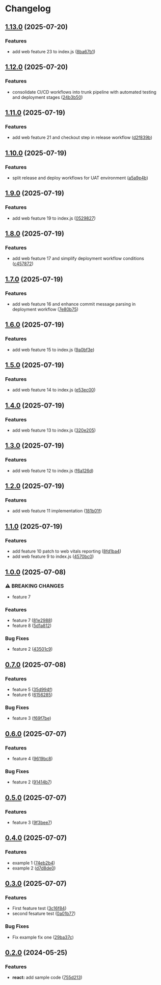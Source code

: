 # Changelog

## [1.13.0](https://github.com/mevans7777/release-please/compare/web-v1.12.0...web-v1.13.0) (2025-07-20)


### Features

* add web feature 23 to index.js ([8ba67b1](https://github.com/mevans7777/release-please/commit/8ba67b175d8ac4ac99ac6afc915c590718e1ec83))

## [1.12.0](https://github.com/mevans7777/release-please/compare/web-v1.11.0...web-v1.12.0) (2025-07-20)


### Features

* consolidate CI/CD workflows into trunk pipeline with automated testing and deployment stages ([24b3b50](https://github.com/mevans7777/release-please/commit/24b3b50dd8d36cb7d909a37398c473b5d3808dbd))

## [1.11.0](https://github.com/mevans7777/release-please/compare/web-v1.10.0...web-v1.11.0) (2025-07-19)


### Features

* add web feature 21 and checkout step in release workflow ([d2f839b](https://github.com/mevans7777/release-please/commit/d2f839bee1d28d6422d1579b64db7c5509d1738a))

## [1.10.0](https://github.com/mevans7777/release-please/compare/web-v1.9.0...web-v1.10.0) (2025-07-19)


### Features

* split release and deploy workflows for UAT environment ([a5a9e4b](https://github.com/mevans7777/release-please/commit/a5a9e4b1b0874c0dfb8896497d079f99248c3871))

## [1.9.0](https://github.com/mevans7777/release-please/compare/web-v1.8.0...web-v1.9.0) (2025-07-19)


### Features

* add web feature 19 to index.js ([0529827](https://github.com/mevans7777/release-please/commit/05298270bb421ffc5e3551382de00c389666582f))

## [1.8.0](https://github.com/mevans7777/release-please/compare/web-v1.7.0...web-v1.8.0) (2025-07-19)


### Features

* add web feature 17 and simplify deployment workflow conditions ([c457872](https://github.com/mevans7777/release-please/commit/c4578729bb3b6ca0dc64ca203706a721d5bdc2d2))

## [1.7.0](https://github.com/mevans7777/release-please/compare/web-v1.6.0...web-v1.7.0) (2025-07-19)


### Features

* add web feature 16 and enhance commit message parsing in deployment workflow ([7e80b75](https://github.com/mevans7777/release-please/commit/7e80b755b27d449f358d1fceee110841978ff57a))

## [1.6.0](https://github.com/mevans7777/release-please/compare/web-v1.5.0...web-v1.6.0) (2025-07-19)


### Features

* add web feature 15 to index.js ([9a0bf3e](https://github.com/mevans7777/release-please/commit/9a0bf3ed09bb678a2adb417c7cfd6ffef6ed0181))

## [1.5.0](https://github.com/mevans7777/release-please/compare/web-v1.4.0...web-v1.5.0) (2025-07-19)


### Features

* add web feature 14 to index.js ([e53ec00](https://github.com/mevans7777/release-please/commit/e53ec00359a6dcc48222dbbd01fd1812fec86ebc))

## [1.4.0](https://github.com/mevans7777/release-please/compare/web-v1.3.0...web-v1.4.0) (2025-07-19)


### Features

* add web feature 13 to index.js ([320e205](https://github.com/mevans7777/release-please/commit/320e20503782d8f7773a0ce2e99384c413ef31eb))

## [1.3.0](https://github.com/mevans7777/release-please/compare/web-v1.2.0...web-v1.3.0) (2025-07-19)


### Features

* add web feature 12 to index.js ([f6a126d](https://github.com/mevans7777/release-please/commit/f6a126db1b2a0541d3daaef164c09af8fe2fbb33))

## [1.2.0](https://github.com/mevans7777/release-please/compare/web-v1.1.0...web-v1.2.0) (2025-07-19)


### Features

* add web feature 11 implementation ([181b01f](https://github.com/mevans7777/release-please/commit/181b01fc327912b26c3ba52f28094d63edb1d3be))

## [1.1.0](https://github.com/mevans7777/release-please/compare/web-v1.0.0...web-v1.1.0) (2025-07-19)


### Features

* add feature 10 patch to web vitals reporting ([8fd1ba4](https://github.com/mevans7777/release-please/commit/8fd1ba459b0a555028c200ec9083b6acf8f41614))
* add web feature 9 to index.js ([4570bc0](https://github.com/mevans7777/release-please/commit/4570bc0c0efae8a1356cd55c4c570820f66bc980))

## [1.0.0](https://github.com/mevans7777/release-please/compare/web-v0.7.0...web-v1.0.0) (2025-07-08)


### ⚠ BREAKING CHANGES

* feature 7

### Features

* feature 7 ([81e2988](https://github.com/mevans7777/release-please/commit/81e2988532a953df2666388887e8dba3e6e5a140))
* feature 8 ([5d1a812](https://github.com/mevans7777/release-please/commit/5d1a8120dd0664e426f13ff178614a6d8f0ac4ac))


### Bug Fixes

* feature 2 ([43501c9](https://github.com/mevans7777/release-please/commit/43501c9328655d5c2955f7c278cee3e05a65c73d))

## [0.7.0](https://github.com/mevans7777/release-please/compare/web-v0.6.0...web-v0.7.0) (2025-07-08)


### Features

* feature 5 ([35d994f](https://github.com/mevans7777/release-please/commit/35d994fadadbd01ca6f44fe23e93bbc3c6d331c8))
* feature 6 ([6156285](https://github.com/mevans7777/release-please/commit/6156285b4300fe74781bbe2ff019d6c22b2c4b4d))


### Bug Fixes

* feature 3 ([f69f7be](https://github.com/mevans7777/release-please/commit/f69f7be839e54911eadb699e01991c3557acc356))

## [0.6.0](https://github.com/mevans7777/release-please/compare/web-v0.5.0...web-v0.6.0) (2025-07-07)


### Features

* feature 4 ([9619bc8](https://github.com/mevans7777/release-please/commit/9619bc8cabbfc9a93597ad4e62101696213776b2))


### Bug Fixes

* feature 2 ([91414b7](https://github.com/mevans7777/release-please/commit/91414b718162c718eec063812602a396160bafb4))

## [0.5.0](https://github.com/mevans7777/release-please/compare/web-v0.4.0...web-v0.5.0) (2025-07-07)


### Features

* feature 3 ([9f3bee7](https://github.com/mevans7777/release-please/commit/9f3bee745e8a0853ff0571587ff4430bee4772d3))

## [0.4.0](https://github.com/mevans7777/release-please/compare/web-v0.3.0...web-v0.4.0) (2025-07-07)


### Features

* example 1 ([74eb2b4](https://github.com/mevans7777/release-please/commit/74eb2b489818f747b5ac89fde7c8f6c3848788b0))
* example 2 ([d7d8de0](https://github.com/mevans7777/release-please/commit/d7d8de0e4961dec3eac1b80a292474706028d3df))

## [0.3.0](https://github.com/mevans7777/release-please/compare/hello-react@v0.2.0...hello-react@v0.3.0) (2025-07-07)


### Features

* First feature test ([3c16f84](https://github.com/mevans7777/release-please/commit/3c16f84c7d477f1e027d5cb9337cf4d50d841d71))
* second fesature test ([0a01b77](https://github.com/mevans7777/release-please/commit/0a01b77478c78fb4f8e83e969b3ea6645525b63c))


### Bug Fixes

* Fix example fix one ([29ba37c](https://github.com/mevans7777/release-please/commit/29ba37c990c006ad9fd77d9594ffbd2a08994488))

## [0.2.0](https://github.com/amarjanica/release-please-monorepo-example/compare/hello-react-v0.1.0...hello-react@v0.2.0) (2024-05-25)


### Features

* **react:** add sample code ([755d213](https://github.com/amarjanica/release-please-monorepo-example/commit/755d2133dde08b8e1aeb2012256ee58b934fc346))
